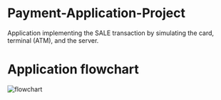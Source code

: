 # Payment-Application-Project
Application implementing the SALE transaction by simulating the card, terminal (ATM), and the server.

# Application flowchart
![flowchart](https://video.udacity-data.com/topher/2022/June/62bc647c_payment-flowchart/payment-flowchart.jpeg)
